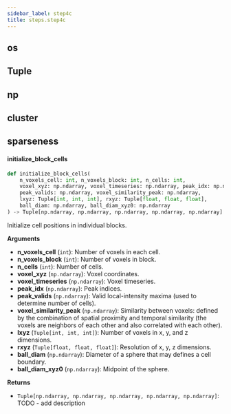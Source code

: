 ```yaml
---
sidebar_label: step4c
title: steps.step4c
---
```


## os

## Tuple

## np

## cluster

## sparseness

#### initialize\_block\_cells

```python
def initialize_block_cells(
    n_voxels_cell: int, n_voxels_block: int, n_cells: int,
    voxel_xyz: np.ndarray, voxel_timeseries: np.ndarray, peak_idx: np.ndarray,
    peak_valids: np.ndarray, voxel_similarity_peak: np.ndarray,
    lxyz: Tuple[int, int, int], rxyz: Tuple[float, float, float],
    ball_diam: np.ndarray, ball_diam_xyz0: np.ndarray
) -> Tuple[np.ndarray, np.ndarray, np.ndarray, np.ndarray, np.ndarray]
```

Initialize cell positions in individual blocks.

**Arguments**

* **n_voxels_cell** (`int`): Number of voxels in each cell.
* **n_voxels_block** (`int`): Number of voxels in block.
* **n_cells** (`int`): Number of cells.
* **voxel_xyz** (`np.ndarray`): Voxel coordinates.
* **voxel_timeseries** (`np.ndarray`): Voxel timeseries.
* **peak_idx** (`np.ndarray`): Peak indices.
* **peak_valids** (`np.ndarray`): Valid local-intensity maxima (used to determine number of cells).
* **voxel_similarity_peak** (`np.ndarray`): Similarity between voxels: defined by the combination of spatial proximity
and temporal similarity (the voxels are neighbors of each other and also
correlated with each other).
* **lxyz** (`Tuple[int, int, int]`): Number of voxels in x, y, and z dimensions.
* **rxyz** (`Tuple[float, float, float]`): Resolution of x, y, z dimensions.
* **ball_diam** (`np.ndarray`): Diameter of a sphere that may defines a cell boundary.
* **ball_diam_xyz0** (`np.ndarray`): Midpoint of the sphere.

**Returns**

* `Tuple[np.ndarray, np.ndarray, np.ndarray, np.ndarray, np.ndarray]`: TODO - add description

